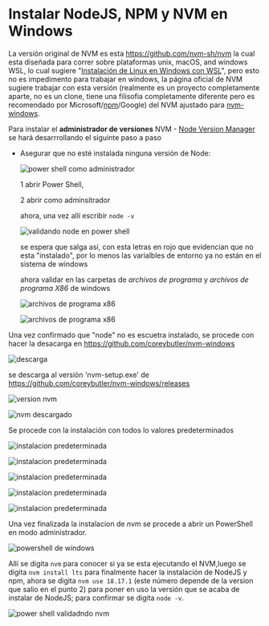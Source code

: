 # Instalar NodeJS, NPM y NVM en Windows

La versión original de NVM es esta https://github.com/nvm-sh/nvm la cual esta diseñada para correr sobre plataformas unix, macOS, and windows WSL, lo cual sugiere "[Instalación de Linux en Windows con WSL](https://learn.microsoft.com/es-es/windows/wsl/install)", pero esto no es impedimento para trabajar en windows, la página oficial de NVM sugiere trabajar con esta versión (realmente es un proyecto completamente aparte, no es un clone, tiene una filisofia completamente diferente pero es recomendado por Microsoft/[npm](https://www.npmjs.com)/Google) del NVM ajustado para [nvm-windows](https://github.com/coreybutler/nvm-windows).

Para instalar el **administrador de versiones** NVM - [Node Version Manager](https://desarrolloweb.com/home/nvm) se hará desarrrollando el siguinte paso a paso

- Asegurar que no esté instalada ninguna versión de Node:

    ![power shell como administrador](/README-images/20230906_221711.png)

    1 abrir Power Shell,

    2 abrir como adminsitrador

    ahora, una vez allí escribir `node -v`

    ![validando node en power shell](/README-images/20230906_222240.png)

    se espera que salga así, con esta letras en rojo que evidencian que no esta "instalado", por lo menos las varialbles de entorno ya no están en el sistema de windows

    ahora validar en las carpetas de *archivos de programa* y *archivos de programa X86* de windows

    ![archivos de programa x86](/README-images/20230906_223333.png)

    ![archivos de programa x86](/README-images/20230906_223802.png)

Una vez confirmado que "node" no es escuetra instalado, se procede con hacer la desacarga en https://github.com/coreybutler/nvm-windows

![descarga](/README-images/20230906_225126.png)

se descarga al versión 'nvm-setup.exe' de https://github.com/coreybutler/nvm-windows/releases

![version nvm](/README-images/20230906_225129.png)

![nvm descargado](/README-images/20230906_225131.png)

Se procede con la instalación con todos lo valores predeterminados

![instalacion predeterminada](/README-images/20230906_225135.png)

![instalacion predeterminada](/README-images/20230906_225137.png)

![instalacion predeterminada](/README-images/20230906_225139.png)

![instalacion predeterminada](/README-images/20230906_225142.png)

![instalacion predeterminada](/README-images/20230906_225145.png)

Una vez finalizada la instalacion de *nvm* se procede a abrir un PowerShell en modo administrador.

![powershell de windows](/README-images/20230911_003947.png)

Allí se digita `nvm` para conocer si ya se esta ejecutando el NVM,luego se digita `nvm install lts` para finalmente hacer la instalación de NodeJS y npm, ahora se digita `nvm use 18.17.1` (este número depende de la version que salio en el punto 2) para poner en uso la versión que se acaba de instalar de NodeJS; para confirmar se digita `node -v`.

![power shell validadndo nvm](/README-images/20230911_001822.png)